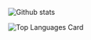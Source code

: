![Github stats](https://github-readme-stats.vercel.app/api?username=tegos&show_icons=true&count_private=true&include_all_commits=true)

![Top Languages Card](https://github-readme-stats.vercel.app/api/top-langs/?username=tegos&layout=compact&hide=css,html&langs_count=2)

